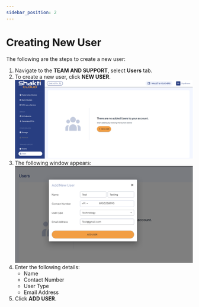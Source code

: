 ```yaml
---
sidebar_position: 2
---
```

# Creating New User

The following are the steps to create a new user: 

1. Navigate to the **TEAM AND SUPPORT**, select **Users** tab.
2. To create a new user, click **NEW USER**. 
	![Creating User](img/CreatingUser1.png)
3. The following window appears:
	![Add New User Window](img/CreatingUser2.png)
4. Enter the following details:
    - Name
    - Contact Number
    - User Type
    - Email Address
5. Click **ADD USER**.
